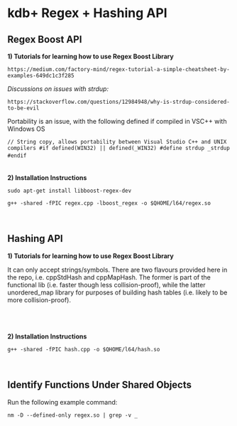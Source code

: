 # kdb+ Regex + Hashing API
## Regex Boost API

__1) Tutorials for learning how to use Regex Boost Library__

`https://medium.com/factory-mind/regex-tutorial-a-simple-cheatsheet-by-examples-649dc1c3f285`

_Discussions on issues with strdup:_

`https://stackoverflow.com/questions/12984948/why-is-strdup-considered-to-be-evil`

Portability is an issue, with the following defined if compiled in VSC++ with Windows OS

`// String copy, allows portability between Visual Studio C++ and UNIX compilers
#if defined(WIN32) || defined(_WIN32)
#define strdup _strdup
#endif`
&nbsp;  
&nbsp;  
&nbsp;  
__2) Installation Instructions__

`sudo apt-get install libboost-regex-dev`

`g++ -shared -fPIC regex.cpp -lboost_regex -o $QHOME/l64/regex.so`

&nbsp;
&nbsp;
&nbsp;
## Hashing API

__1) Tutorials for learning how to use Regex Boost Library__

It can only accept strings/symbols. There are two flavours provided here in the repo, i.e. cppStdHash and cppMapHash. The former is part of the functional lib (i.e. faster though less collision-proof), while the latter unordered_map library for purposes of building hash tables (i.e. likely to be more collision-proof). 

&nbsp;  
&nbsp;  
&nbsp;  
__2) Installation Instructions__

`g++ -shared -fPIC hash.cpp -o $QHOME/l64/hash.so`

&nbsp;
&nbsp;
&nbsp;
## Identify Functions Under Shared Objects

Run the following example command:

`nm -D --defined-only regex.so | grep -v _`

